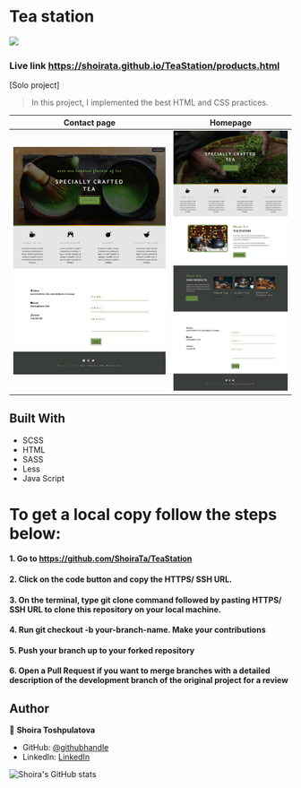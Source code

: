 # Tea station

![](https://img.shields.io/badge/Microverse-blueviolet)

### Live link https://shoirata.github.io/TeaStation/products.html

[Solo project]

>In this project, I  implemented the best HTML and CSS practices.

| Contact page | Homepage|
| -- | -- |
| ![](./images/screen1.png) | ![](./images/screen2.png)|

## Built With

- SCSS
- HTML
- SASS
- Less
- Java Script


# To get a local copy follow the steps below:

#### 1. Go to https://github.com/ShoiraTa/TeaStation
#### 2. Click on the code button and copy the HTTPS/ SSH URL.
#### 3. On the terminal, type git clone command followed by pasting HTTPS/ SSH URL to clone this repository on your local machine.
#### 4. Run git checkout -b your-branch-name. Make your contributions
#### 5. Push your branch up to your forked repository
#### 6. Open a Pull Request if you want to merge branches with a detailed description of the development branch of the original project for a review


## Author

👤 **Shoira Toshpulatova**

- GitHub: [@githubhandle](https://github.com/shoirata)
- LinkedIn: [LinkedIn](https://www.linkedin.com/in/shoira-tashpulatova-bab4a7122/)

![Shoira's GitHub stats](https://github-readme-stats.vercel.app/api?username=shoirata&count_private=true&theme=dark&show_icons=true)
